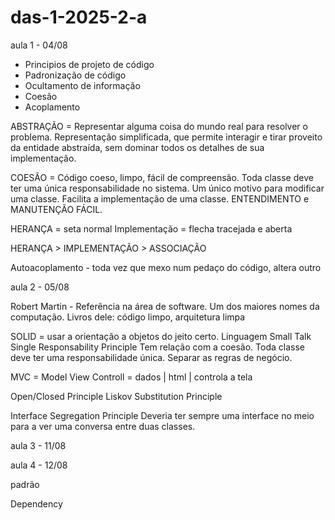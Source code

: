 # das-1-2025-2-a

aula 1 - 04/08

- Principios de projeto de código
- Padronização de código
- Ocultamento de informação
- Coesão
- Acoplamento

ABSTRAÇÃO = Representar alguma coisa do mundo real para resolver o problema. Representação simplificada, que permite interagir e tirar proveito da entidade abstraída, sem dominar todos os detalhes de sua implementação.

COESÃO = Código coeso, limpo, fácil de compreensão. Toda classe deve ter uma única responsabilidade no sistema. Um único motivo para modificar uma classe. Facilita a implementação de uma classe. ENTENDIMENTO e MANUTENÇÃO FÁCIL. 

HERANÇA = seta normal
Implementação = flecha tracejada e aberta

HERANÇA > IMPLEMENTAÇÃO > ASSOCIAÇÃO


Autoacoplamento - toda vez que mexo num pedaço do código, altera outro


aula 2 - 05/08

Robert Martin - Referência na área de software. Um dos maiores nomes da computação.
  Livros dele: código limpo, arquitetura limpa

SOLID = usar a orientação a objetos do jeito certo. Linguagem Small Talk
  Single Responsability Principle
    Tem relação com a coesão.
    Toda classe deve ter uma responsabilidade única.
    Separar as regras de negócio.

  MVC = Model View Controll = dados  | html  | controla a tela

  
  Open/Closed Principle
  Liskov Substitution Principle
  
  Interface Segregation Principle
    Deveria ter sempre uma interface no meio para a ver uma conversa entre duas classes.


aula 3 - 11/08



aula 4 - 12/08

padrão 
    





  
  Dependency 
